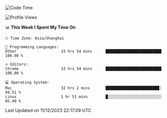 <!--START_SECTION:waka-->
![Code Time](http://img.shields.io/badge/Code%20Time-1%2C669%20hrs%2057%20mins-blue)

![Profile Views](http://img.shields.io/badge/Profile%20Views-0-blue)

📊 **This Week I Spent My Time On** 

```text
🕑︎ Time Zone: Asia/Shanghai

💬 Programming Languages: 
Other                    33 hrs 54 mins      █████████████████████████   100.00 % 

🔥 Editors: 
Chrome                   33 hrs 54 mins      █████████████████████████   100.00 % 

💻 Operating System: 
Mac                      32 hrs 2 mins       ████████████████████████░   94.51 % 
Linux                    1 hr 51 mins        █░░░░░░░░░░░░░░░░░░░░░░░░   05.49 % 
```


 Last Updated on 11/12/2023 22:17:09 UTC
<!--END_SECTION:waka-->
